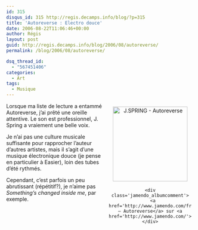 ```yaml
---
id: 315
disqus_id: 315 http://regis.decamps.info/blog/?p=315
title: 'Autoreverse : Electro douce'
date: 2006-08-22T11:06:46+00:00
author: Régis
layout: post
guid: http://regis.decamps.info/blog/2006/08/autoreverse/
permalink: /blog/2006/08/autoreverse/

dsq_thread_id:
  - "567451406"
categories:
  - Art
tags:
  - Musique
---
```

<div class='jamendo_blogpost'>
  <div class='jamendo_albumcover' style='float:right;text-align:center;width:222px;padding:7px;margin:0px'>
    <a href='http://www.jamendo.com/fr/album/1734/' title='J.SPRING - Autoreverse'><img src='http://img.jamendo.com/albums/1734/covers/1.200.jpg' style='width:200px;height:200px;border:0px;margin:3px;' alt='J.SPRING - Autoreverse' /></a></p> 
    
    <div class='jamendo_albumcomment'>
      <a href='http://www.jamendo.com/fr/album/1734/'>J.SPRING – Autoreverse</a> sur <a href='http://www.jamendo.com/'>Jamendo</a>
    </div>
  </div>
</div>

Lorsque ma liste de lecture a entammé Autoreverse, j’ai prêté une oreille attentive. Le son est professionnel, J. Spring a vraiement une belle voix.

Je n’ai pas une culture musicale suffisante pour rapprocher l’auteur d’autres artistes, mais il s’agit d’une musique électronique douce (je pense en particulier à Easier), loin des tubes d’été rythmés.

Cependant, c’est parfois un peu abrutissant (répétitif?), je n’aime pas _Something’s changed inside me_, par exemple.
